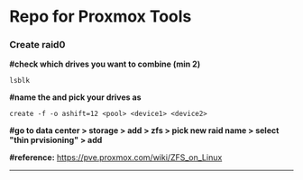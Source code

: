 # Repo for Proxmox Tools

### Create raid0


**#check which drives you want to combine (min 2)<br/>**

```
lsblk
```

**#name the <pool> and pick your drives as <device1-2><br/>**

```
create -f -o ashift=12 <pool> <device1> <device2>
```

**#go to data center > storage > add > zfs > pick new raid name <pool> > select "thin prvisioning" > add**

**#reference:**
https://pve.proxmox.com/wiki/ZFS_on_Linux

---


